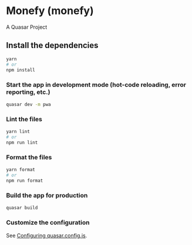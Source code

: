 # Monefy (monefy)

A Quasar Project

## Install the dependencies
```bash
yarn
# or
npm install
```

### Start the app in development mode (hot-code reloading, error reporting, etc.)

```bash
quasar dev -m pwa
```


### Lint the files

```bash
yarn lint
# or
npm run lint
```


### Format the files

```bash
yarn format
# or
npm run format
```



### Build the app for production

```bash
quasar build
```

### Customize the configuration
See [Configuring quasar.config.js](https://v2.quasar.dev/quasar-cli-vite/quasar-config-js).
